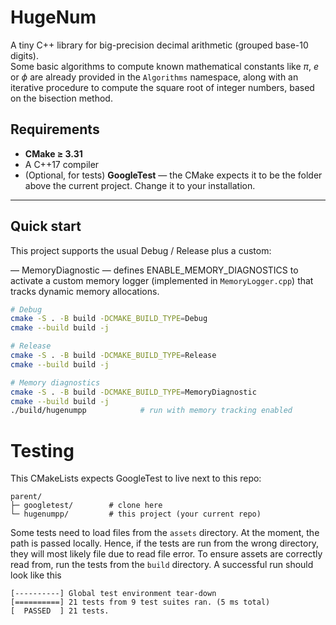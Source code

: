 # HugeNum

A tiny C++ library for big-precision decimal arithmetic (grouped base-10 digits).  
Some basic algorithms to compute known mathematical constants like $\pi$, $e$ or $\phi$ are already provided in the `Algorithms` namespace, along with an iterative procedure to compute the square root of integer numbers, based on the bisection method. 

## Requirements

- **CMake ≥ 3.31**
- A C++17 compiler
- (Optional, for tests) **GoogleTest** — the CMake expects it to be the folder above the current project. Change it to your installation.

---

## Quick start

This project supports the usual Debug / Release plus a custom:

 — MemoryDiagnostic — defines ENABLE_MEMORY_DIAGNOSTICS to activate a custom memory logger (implemented in `MemoryLogger.cpp`) that tracks dynamic memory allocations.

```bash
# Debug
cmake -S . -B build -DCMAKE_BUILD_TYPE=Debug
cmake --build build -j

# Release
cmake -S . -B build -DCMAKE_BUILD_TYPE=Release
cmake --build build -j

# Memory diagnostics
cmake -S . -B build -DCMAKE_BUILD_TYPE=MemoryDiagnostic
cmake --build build -j
./build/hugenumpp            # run with memory tracking enabled
```

# Testing

This CMakeLists expects GoogleTest to live next to this repo:

```
parent/
├─ googletest/        # clone here
└─ hugenumpp/         # this project (your current repo)
```

Some tests need to load files from the `assets` directory. At the moment, the path is passed locally. Hence, if the tests are run from the wrong directory, they will most likely file due to read file error. To ensure assets are correctly read from, run the tests from the `build` directory. A successful run should look like this
```aiignore
[----------] Global test environment tear-down
[==========] 21 tests from 9 test suites ran. (5 ms total)
[  PASSED  ] 21 tests.
```